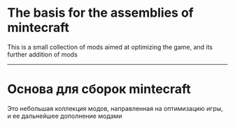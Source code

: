 # The basis for the assemblies of mintecraft

This is a small collection of mods aimed at optimizing the game, and its further addition of mods

<hr>

# Основа для сборок mintecraft

Это небольшая коллекция модов, направленная на оптимизацию игры, и ее дальнейшее дополнение модами
